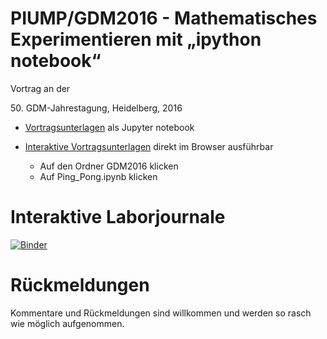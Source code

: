 # PIUMP/GDM2016 - Mathematisches Experimentieren mit „ipython notebook“ 

Vortrag an der 
<p>50. GDM-Jahrestagung, Heidelberg, 2016</p>

- [Vortragsunterlagen](Ping_Pong.ipynb)
 als Jupyter notebook 

- [Interaktive Vortragsunterlagen](http://mybinder.org/repo/mgje/PIUMP) direkt im Browser ausführbar
	- Auf den Ordner GDM2016 klicken
	- Auf Ping_Pong.ipynb klicken

Interaktive Laborjournale
=========================
[![Binder](http://mybinder.org/badge.svg)](http://mybinder.org/repo/mgje/PIUMP)

Rückmeldungen
=============
Kommentare und Rückmeldungen sind willkommen und werden so rasch wie möglich aufgenommen.